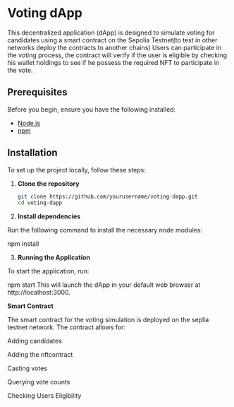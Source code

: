 # Voting dApp

This decentralized application (dApp) is designed to simulate voting for candidates using a smart contract on the Sepolia Testnet(to test in other networks deploy the contracts to another chains) Users can participate in the voting process, the contract will verify if the user is eligible by checking his wallet holdings to see if he possess the required NFT to participate in the vote.
## Prerequisites

Before you begin, ensure you have the following installed:
- [Node.js](https://nodejs.org/) 
- [npm](https://www.npmjs.com/) 

## Installation

To set up the project locally, follow these steps:

1. **Clone the repository**

   ```bash
   git clone https://github.com/yourusername/voting-dapp.git
   cd voting-dapp
   
2. **Install dependencies** 

Run the following command to install the necessary node modules:

npm install


3. **Running the Application**

To start the application, run:

npm start
This will launch the dApp in your default web browser at http://localhost:3000.

**Smart Contract**

The smart contract for the voting simulation is deployed on the seplia testnet network. The contract allows for:

Adding candidates

Adding the nftcontract

Casting votes

Querying vote counts

Checking Users Eligibility
